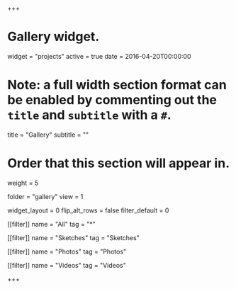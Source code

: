 +++
# Gallery widget.
widget = "projects"
active = true
date = 2016-04-20T00:00:00

# Note: a full width section format can be enabled by commenting out the `title` and `subtitle` with a `#`.
title = "Gallery"
subtitle = ""


# Order that this section will appear in.
weight = 5

folder = "gallery"
view = 1

widget_layout = 0
flip_alt_rows = false
filter_default = 0

[[filter]]
    name = "All"
    tag = "*"

[[filter]]
    name = "Sketches"
    tag = "Sketches"

[[filter]]
    name = "Photos"
    tag = "Photos"

[[filter]]
    name = "Videos"
    tag = "Videos"

+++


